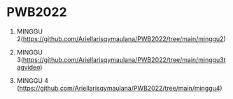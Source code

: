 # PWB2022

1. MINGGU 2(https://github.com/Ariellarisqymaulana/PWB2022/tree/main/minggu2)

2. MINGGU 3(https://github.com/Ariellarisqymaulana/PWB2022/tree/main/minggu3tagvideo)

3. MINGGU 4 (https://github.com/Ariellarisqymaulana/PWB2022/tree/main/minggu4)


